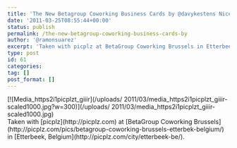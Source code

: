 ```yaml
---
title: 'The New Betagroup Coworking Business Cards by @davykestens Nice work! #betacowork'
date: '2011-03-25T08:55:44+00:00'
status: publish
permalink: /the-new-betagroup-coworking-business-cards-by
author: '@ramonsuarez'
excerpt: 'Taken with picplz at BetaGroup Coworking Brussels in Etterbeek, Belgium.'
type: post
id: 61
categories:
tag: []
post_format: []
---
```

<div class="p_embed p_image_embed">[![Media_https2i1picplzt_giiir](/uploads/
2011/03/media_https2i1picplzt_giiir-scaled1000.jpg?w=300)](/uploads/
2011/03/media_https2i1picplzt_giiir-scaled1000.jpg)</div>Taken with [picplz](http://picplz.com) at [BetaGroup Coworking Brussels](http://picplz.com/pics/betagroup-coworking-brussels-etterbek-belgium/) in [Etterbeek, Belgium](http://picplz.com/city/etterbeek-be/).